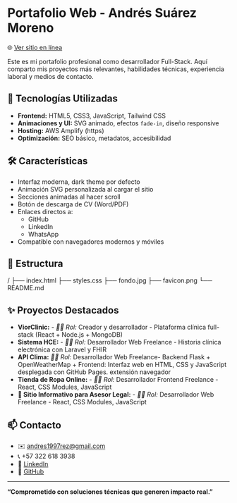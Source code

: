 # Portafolio Web - Andrés Suárez Moreno

🌐 [Ver sitio en línea](https://www.andrezoficial.es/)

Este es mi portafolio profesional como desarrollador Full-Stack. Aquí comparto mis proyectos más relevantes, habilidades técnicas, experiencia laboral y medios de contacto.

## 🚀 Tecnologías Utilizadas

- **Frontend:** HTML5, CSS3, JavaScript, Tailwind CSS
- **Animaciones y UI:** SVG animado, efectos `fade-in`, diseño responsive
- **Hosting:** AWS Amplify (https)
- **Optimización:** SEO básico, metadatos, accesibilidad

## 🛠 Características

- Interfaz moderna, dark theme por defecto
- Animación SVG personalizada al cargar el sitio
- Secciones animadas al hacer scroll
- Botón de descarga de CV (Word/PDF)
- Enlaces directos a:
  - GitHub
  - LinkedIn
  - WhatsApp
- Compatible con navegadores modernos y móviles

## 📁 Estructura

/
├── index.html
├── styles.css
├── fondo.jpg
├── favicon.png
└── README.md


## ✨ Proyectos Destacados

- **ViorClinic:** - *🧑‍💻 Rol:* Creador y desarrollador - Plataforma clínica full-stack (React + Node.js + MongoDB)
- **Sistema HCE:** - *🧑‍💻 Rol:* Desarrollador Web Freelance - Historia clínica electrónica con Laravel y FHIR
- **API Clima:** *🧑‍💻 Rol:* Desarrollador Web Freelance- Backend Flask + OpenWeatherMap + Frontend: Interfaz web en HTML, CSS y JavaScript desplegada con GitHub Pages. extensión navegador
- **Tienda de Ropa Online:** - *🧑‍💻 Rol:* Desarrollador Frontend Freelance - React, CSS Modules, JavaScript
- **📄 Sitio Informativo para Asesor Legal:** - *🧑‍💻 Rol:* Desarrollador Web Freelance - React, CSS Modules, JavaScript

## 📫 Contacto

- ✉️ andres1997rez@gmail.com  
- 📞 +57 322 618 3938  
- 🔗 [LinkedIn](https://www.linkedin.com/in/andres1997rez)  
- 🔗 [GitHub](https://github.com/andrezoficial)

---

**“Comprometido con soluciones técnicas que generen impacto real.”**



